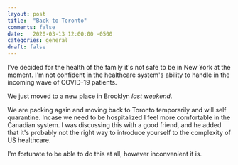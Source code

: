 ```yaml
---
layout: post
title:  "Back to Toronto"
comments: false
date:   2020-03-13 12:00:00 -0500
categories: general
draft: false
---
```


I've decided for the health of the family it's not safe to be in New York at the moment. I'm not confident in the healthcare system's ability to handle in the incoming wave of COVID-19 patients.

We just moved to a new place in Brooklyn _last weekend_.

We are packing again and moving back to Toronto temporarily and will self quarantine. Incase we need to be hospitalized I feel more comfortable in the Canadian system. I was discussing this with a good friend, and he added that it's probably not the right way to introduce yourself to the complexity of US healthcare. 

I'm fortunate to be able to do this at all, however inconvenient it is.  